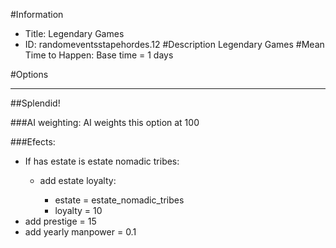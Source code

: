 #Information
 - Title: Legendary Games
 - ID: randomeventsstapehordes.12
#Description
Legendary Games
#Mean Time to Happen:
Base time = 1 days

#Options

___
##Splendid!

###AI weighting:
AI weights this option at 100


###Efects:<ul><li>If has estate is estate nomadic tribes:</li><ul><li>add estate loyalty:</li><ul><li>estate = estate_nomadic_tribes</li><li>loyalty = 10</li></ul></ul><li>add prestige = 15</li><li>add yearly manpower = 0.1</li></ul>
